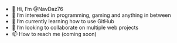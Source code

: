 - 👋 Hi, I’m @NavDaz76
- 👀 I’m interested in programming, gaming and anything in between
- 🌱 I’m currently learning how to use GitHub
- 💞️ I’m looking to collaborate on multiple web projects
- 📫 How to reach me (coming soon)

<!---
NavDaz76/NavDaz76 is a ✨ special ✨ repository because its `README.md` (this file) appears on your GitHub profile.
You can click the Preview link to take a look at your changes.
--->
